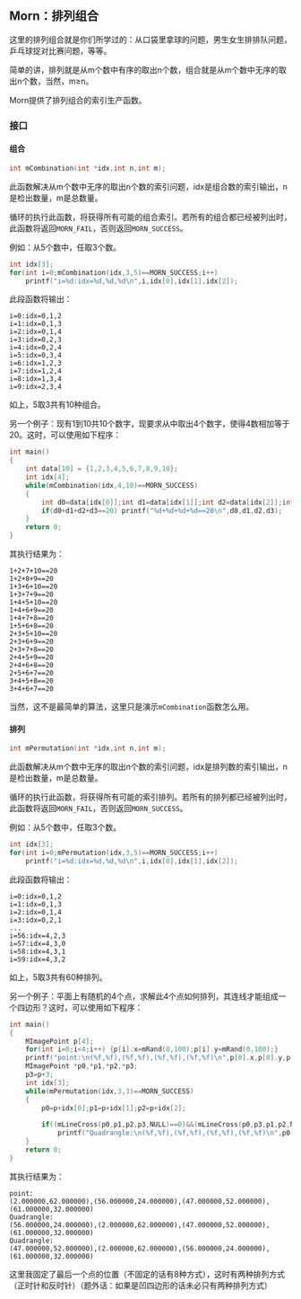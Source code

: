 ## Morn：排列组合

这里的排列组合就是你们所学过的：从口袋里拿球的问题，男生女生排排队问题，乒乓球捉对比赛问题，等等。

简单的讲，排列就是从m个数中有序的取出n个数，组合就是从m个数中无序的取出n个数，当然，m≥n。

Morn提供了排列组合的索引生产函数。

### 接口

#### 组合

```c
int mCombination(int *idx,int n,int m);
```

此函数解决从m个数中无序的取出n个数的索引问题，idx是组合数的索引输出，n是检出数量，m是总数量。

循环的执行此函数，将获得所有可能的组合索引。若所有的组合都已经被列出时，此函数将返回`MORN_FAIL`，否则返回`MORN_SUCCESS`。

例如：从5个数中，任取3个数。

```c
int idx[3];
for(int i=0;mCombination(idx,3,5)==MORN_SUCCESS;i++)
    printf("i=%d:idx=%d,%d,%d\n",i,idx[0],idx[1],idx[2]);
```

此段函数将输出：

```
i=0:idx=0,1,2
i=1:idx=0,1,3
i=2:idx=0,1,4
i=3:idx=0,2,3
i=4:idx=0,2,4
i=5:idx=0,3,4
i=6:idx=1,2,3
i=7:idx=1,2,4
i=8:idx=1,3,4
i=9:idx=2,3,4
```

如上，5取3共有10种组合。

另一个例子：现有1到10共10个数字，现要求从中取出4个数字，使得4数相加等于20。这时，可以使用如下程序：

```c
int main()
{
    int data[10] = {1,2,3,4,5,6,7,8,9,10};
    int idx[4];
    while(mCombination(idx,4,10)==MORN_SUCCESS)
    {
        int d0=data[idx[0]];int d1=data[idx[1]];int d2=data[idx[2]];int d3=data[idx[3]];
        if(d0+d1+d2+d3==20) printf("%d+%d+%d+%d==20\n",d0,d1,d2,d3);
    }
    return 0;
}
```

其执行结果为：

```
1+2+7+10==20
1+2+8+9==20
1+3+6+10==20
1+3+7+9==20
1+4+5+10==20
1+4+6+9==20
1+4+7+8==20
1+5+6+8==20
2+3+5+10==20
2+3+6+9==20
2+3+7+8==20
2+4+5+9==20
2+4+6+8==20
2+5+6+7==20
3+4+5+8==20
3+4+6+7==20
```

当然，这不是最简单的算法，这里只是演示`mCombination`函数怎么用。



#### 排列

```c
int mPermutation(int *idx,int n,int m);
```

此函数解决从m个数中无序的取出n个数的索引问题，idx是排列数的索引输出，n是检出数量，m是总数量。

循环的执行此函数，将获得所有可能的索引排列。若所有的排列都已经被列出时，此函数将返回`MORN_FAIL`，否则返回`MORN_SUCCESS`。

例如：从5个数中，任取3个数。

```c
int idx[3];
for(int i=0;mPermutation(idx,3,5)==MORN_SUCCESS;i++)
    printf("i=%d:idx=%d,%d,%d\n",i,idx[0],idx[1],idx[2]);
```

此段函数将输出：

```
i=0:idx=0,1,2
i=1:idx=0,1,3
i=2:idx=0,1,4
i=3:idx=0,2,1
...
i=56:idx=4,2,3
i=57:idx=4,3,0
i=58:idx=4,3,1
i=59:idx=4,3,2
```

如上，5取3共有60种排列。

另一个例子：平面上有随机的4个点，求解此4个点如何排列，其连线才能组成一个四边形？这时，可以使用如下程序：

```c
int main()
{
    MImagePoint p[4];
    for(int i=0;i<4;i++) {p[i].x=mRand(0,100);p[i].y=mRand(0,100);}
    printf("point:\n(%f,%f),(%f,%f),(%f,%f),(%f,%f)\n",p[0].x,p[0].y,p[1].x,p[1].y,p[2].x,p[2].y,p[3].x,p[3].y);
    MImagePoint *p0,*p1,*p2,*p3;
    p3=p+3;
    int idx[3];
    while(mPermutation(idx,3,3)==MORN_SUCCESS)
    {
        p0=p+idx[0];p1=p+idx[1];p2=p+idx[2];
        
        if((mLineCross(p0,p1,p2,p3,NULL)==0)&&(mLineCross(p0,p3,p1,p2,NULL)==0))
            printf("Quadrangle:\n(%f,%f),(%f,%f),(%f,%f),(%f,%f)\n",p0->x,p0->y,p1->x,p1->y,p2->x,p2->y,p3->x,p3->y);
    }
    return 0;
}
```

其执行结果为：

```
point:
(2.000000,62.000000),(56.000000,24.000000),(47.000000,52.000000),(61.000000,32.000000)
Quadrangle:
(56.000000,24.000000),(2.000000,62.000000),(47.000000,52.000000),(61.000000,32.000000)
Quadrangle:
(47.000000,52.000000),(2.000000,62.000000),(56.000000,24.000000),(61.000000,32.000000)
```

这里我固定了最后一个点的位置（不固定的话有8种方式），这时有两种排列方式（正时针和反时针）（题外话：如果是凹四边形的话未必只有两种排列方式）

